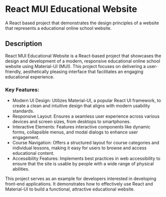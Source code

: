 # React MUI Educational Website

A React based project that demonstrates the design principles of a website that represents a educational online school website.

## Description

React MUI Educational Website is a React-based project that showcases the design and development of a modern, responsive educational online school website using Material-UI (MUI). This project focuses on delivering a user-friendly, aesthetically pleasing interface that facilitates an engaging educational experience.

### Key Features:
* Modern UI Design: Utilizes Material-UI, a popular React UI framework, to create a clean and intuitive design that aligns with modern usability standards.
* Responsive Layout: Ensures a seamless user experience across various devices and screen sizes, from desktops to smartphones.
* Interactive Elements: Features interactive components like dynamic forms, collapsible menus, and modal dialogs to enhance user engagement.
* Course Navigation: Offers a structured layout for course categories and individual lessons, making it easy for users to browse and access educational content.
* Accessibility Features: Implements best practices in web accessibility to ensure that the site is usable by people with a wide range of physical abilities.

This project serves as an example for developers interested in developing front-end applications. It demonstrates how to effectively use React and Material-UI to build a functional, attractive educational website.

